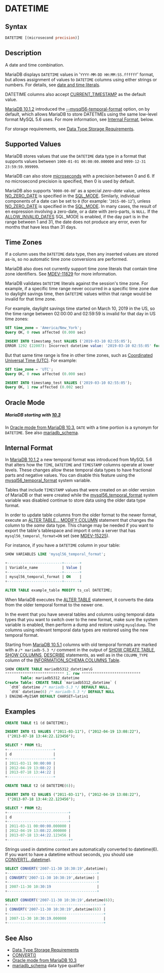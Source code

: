 # DATETIME

## Syntax

```sql
DATETIME [(microsecond precision)]
```

## Description

A date and time combination.

MariaDB displays `DATETIME` values in '`YYYY-MM-DD HH:MM:SS.ffffff`' format, but
allows assignment of values to `DATETIME` columns using either strings or
numbers. For details, see [date and time literals](/sql-statements-structure/sql-language-structure/date-and-time-literals).

DATETIME columns also accept [CURRENT_TIMESTAMP](/built-in-functions/date-time-functions/now) as the default value.

[MariaDB 10.1.2](/kb/en/mariadb-1012-release-notes/) introduced the [--mysql56-temporal-format](/kb/en/server-system-variables/#mysql56_temporal_format) option, on by default, which allows MariaDB to store DATETMEs using the same low-level format MySQL 5.6 uses.  For more information, see [Internal Format](#internal-format), below.

For storage requirements, see [Data Type Storage Requirements](/columns-storage-engines-and-plugins/data-types/data-type-storage-requirements).

## Supported Values

MariaDB stores values that use the `DATETIME` data type in a format that supports values between `1000-01-01 00:00:00.000000` and `9999-12-31 23:59:59.999999`.

MariaDB can also store [microseconds](/built-in-functions/date-time-functions/microseconds-in-mariadb) with a precision between 0 and 6. If no microsecond precision is specified, then 0 is used by default.

MariaDB also supports '`0000-00-00`' as a special <em>zero-date</em> value, unless [NO_ZERO_DATE](/kb/en/sql-mode/#no_zero_date) is specified in the [SQL_MODE](/mariadb-administration/variables-and-modes/sql-mode). Similarly, individual components of a date can be set to `0` (for example: '`2015-00-12`'), unless [NO_ZERO_DATE](/kb/en/sql-mode/#no_zero_date) is specified in the [SQL_MODE](/mariadb-administration/variables-and-modes/sql-mode). In many cases, the result of en expression involving a zero-date, or a date with zero-parts, is `NULL`. If the [ALLOW_INVALID_DATES](/kb/en/sql-mode/#allow_invalid_dates) SQL_MODE is enabled, if the day part is in the range between 1 and 31, the date does not produce any error, even for months that have less than 31 days.

## Time Zones

If a column uses the `DATETIME` data type, then any inserted values are stored as-is, so no automatic time zone conversions are performed.

MariaDB also does not currently support time zone literals that contain time zone identifiers. See [MDEV-11829](https://jira.mariadb.org/browse/MDEV-11829) for more information.

MariaDB validates `DATETIME` literals against the session's time zone. For example, if a specific time range never occurred in a specific time zone due to daylight savings time, then `DATETIME` values within that range would be invalid for that time zone.

For example, daylight savings time started on March 10, 2019 in the US, so the time range between 02:00:00 and 02:59:59 is invalid for that day in US time zones:

```sql
SET time_zone = 'America/New_York';
Query OK, 0 rows affected (0.000 sec)

INSERT INTO timestamp_test VALUES ('2019-03-10 02:55:05');
ERROR 1292 (22007): Incorrect datetime value: '2019-03-10 02:55:05' for column `db1`.`timestamp_test`.`timestamp_test` at row 1
```

But that same time range is fine in other time zones, such as [Coordinated Universal Time (UTC)](/columns-storage-engines-and-plugins/data-types/string-data-types/character-sets/internationalization-and-localization/coordinated-universal-time). For example:

```sql
SET time_zone = 'UTC';
Query OK, 0 rows affected (0.000 sec)

INSERT INTO timestamp_test VALUES ('2019-03-10 02:55:05');
Query OK, 1 row affected (0.002 sec)
```

## Oracle Mode

##### MariaDB starting with [10.3](/kb/en/what-is-mariadb-103/)

In [Oracle mode from MariaDB 10.3](/kb/en/sql_modeoracle-from-mariadb-103/#synonyms-for-basic-sql-types), `DATE` with a time portion is a synonym for `DATETIME`. See also [mariadb_schema](/sql-statements-structure/sql-statements/administrative-sql-statements/system-tables/mariadb_schema).

## Internal Format

In [MariaDB 10.1.2](/kb/en/mariadb-1012-release-notes/) a new temporal format was introduced from MySQL 5.6 that alters how the `TIME`, `DATETIME` and `TIMESTAMP` columns operate at lower levels.  These changes allow these temporal data types to have fractional parts and negative values.  You can disable this feature using the [mysql56_temporal_format](/kb/en/server-system-variables/#mysql56_temporal_format) system variable.

Tables that include `TIMESTAMP` values that were created on an older version of MariaDB or that were created while the [mysql56_temporal_format](/kb/en/server-system-variables/#mysql56_temporal_format) system variable was disabled continue to store data using the older data type format.

In order to update table columns from the older format to the newer format, execute an [ALTER TABLE... MODIFY COLUMN](/kb/en/alter-table/#modify-column) statement that changes the column to the *same* data type. This change may be needed if you want to export the table's tablespace and import it onto a server that has `mysql56_temporal_format=ON` set (see [MDEV-15225](https://jira.mariadb.org/browse/MDEV-15225)).

For instance, if you have a `DATETIME` column in your table:

```sql
SHOW VARIABLES LIKE 'mysql56_temporal_format';

+-------------------------+-------+
| Variable_name           | Value |
+-------------------------+-------+
| mysql56_temporal_format | ON    |
+-------------------------+-------+

ALTER TABLE example_table MODIFY ts_col DATETIME;
```

When MariaDB executes the [ALTER TABLE](/sql-statements-structure/sql-statements/data-definition/alter/alter-table) statement, it converts the data from the older temporal format to the newer one.

In the event that you have several tables and columns using temporal data types that you want to switch over to the new format, make sure the system variable is enabled, then perform a dump and restore using `mysqldump`.  The columns using relevant temporal data types are restored using the new temporal format.

Starting from [MariaDB 10.5.1](/kb/en/mariadb-1051-release-notes/) columns with old temporal formats are marked with a `/* mariadb-5.3 */`  comment in the output of [SHOW CREATE TABLE](/sql-statements-structure/sql-statements/administrative-sql-statements/show/show-create-table), [SHOW COLUMNS](/sql-statements-structure/sql-statements/administrative-sql-statements/show/show-columns), [DESCRIBE](/sql-statements-structure/sql-statements/administrative-sql-statements/describe) statements, as well as in the `COLUMN_TYPE` column of the [INFORMATION_SCHEMA.COLUMNS Table](/kb/en/information-schema-columns-table/).

```sql
SHOW CREATE TABLE mariadb5312_datetime\G
*************************** 1. row ***************************
       Table: mariadb5312_datetime
Create Table: CREATE TABLE `mariadb5312_datetime` (
  `dt0` datetime /* mariadb-5.3 */ DEFAULT NULL,
  `dt6` datetime(6) /* mariadb-5.3 */ DEFAULT NULL
) ENGINE=MyISAM DEFAULT CHARSET=latin1
```

## Examples

```sql
CREATE TABLE t1 (d DATETIME);

INSERT INTO t1 VALUES ("2011-03-11"), ("2012-04-19 13:08:22"),
 ("2013-07-18 13:44:22.123456");

SELECT * FROM t1;
+---------------------+
| d                   |
+---------------------+
| 2011-03-11 00:00:00 |
| 2012-04-19 13:08:22 |
| 2013-07-18 13:44:22 |
+---------------------+
```

```sql
CREATE TABLE t2 (d DATETIME(6));

INSERT INTO t2 VALUES ("2011-03-11"), ("2012-04-19 13:08:22"),
 ("2013-07-18 13:44:22.123456");

SELECT * FROM t2;
+----------------------------+
| d                          |
+----------------------------+
| 2011-03-11 00:00:00.000000 |
| 2012-04-19 13:08:22.000000 |
| 2013-07-18 13:44:22.123456 |
+----------------------------++
```

Strings used in datetime context are automatically converted to datetime(6). If you want to have a datetime without seconds, you should use [CONVERT(..,datetime)](/built-in-functions/string-functions/convert).

```sql
SELECT CONVERT('2007-11-30 10:30:19',datetime);
+-----------------------------------------+
| CONVERT('2007-11-30 10:30:19',datetime) |
+-----------------------------------------+
| 2007-11-30 10:30:19                     |
+-----------------------------------------+

SELECT CONVERT('2007-11-30 10:30:19',datetime(6));
+--------------------------------------------+
| CONVERT('2007-11-30 10:30:19',datetime(6)) |
+--------------------------------------------+
| 2007-11-30 10:30:19.000000                 |
+--------------------------------------------+
```

## See Also

- [Data Type Storage Requirements](/columns-storage-engines-and-plugins/data-types/data-type-storage-requirements)
- [CONVERT()](/built-in-functions/string-functions/convert)
- [Oracle mode from MariaDB 10.3](/kb/en/sql_modeoracle-from-mariadb-103/#synonyms-for-basic-sql-types)
- [mariadb_schema](/sql-statements-structure/sql-statements/administrative-sql-statements/system-tables/mariadb_schema) data type qualifier